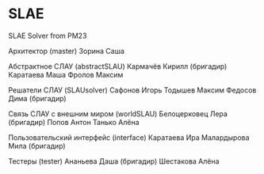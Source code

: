 # SLAE
SLAE Solver from PM23

Архитектор (master)
Зорина Саша

Абстрактное СЛАУ (abstractSLAU)
Кармачёв Кирилл (бригадир)
Каратаева Маша
Фролов Максим

Решатели СЛАУ (SLAUsolver)
Сафонов Игорь
Тодышев Максим
Федосов Дима (бригадир)

Связь СЛАУ с внешним миром (worldSLAU)
Белоцерковец Лера (бригадир)
Попов Антон
Танько Алёна

Пользовательский интерфейс (interface)
Каратаева Ира
Малардырова Мила (бригадир)

Тестеры (tester)
Ананьева Даша (бригадир)
Шестакова Алёна
